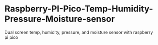# Raspberry-PI-Pico-Temp-Humidity-Pressure-Moisture-sensor
 Dual screen temp, humidity, pressure, and moisture sensor with raspberry pi pico
